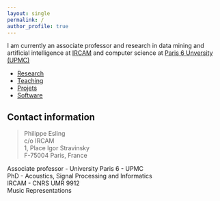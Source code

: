 ```yaml
---
layout: single
permalink: /
author_profile: true
---
```


I am currently an associate professor and research in data mining and artificial intelligence at [IRCAM](http://www.ircam.fr) and computer science at [Paris 6 Unversity (UPMC)](http://www.upmc.fr)

* [Research](/research/)
* [Teaching](/teaching/)
* [Projets](/projects/)
* [Software](/software/)

## Contact information
> Philippe Esling  
> c/o IRCAM  
> 1, Place Igor Stravinsky  
> F-75004 Paris, France  

Associate professor - University Paris 6 - UPMC  
PhD - Acoustics, Signal Processing and Informatics  
IRCAM - CNRS UMR 9912  
Music Representations  
